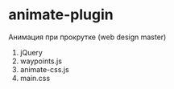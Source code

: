 # animate-plugin
Анимация при прокрутке (web design master)

1. jQuery
2. waypoints.js
3. animate-css.js
4. main.css
